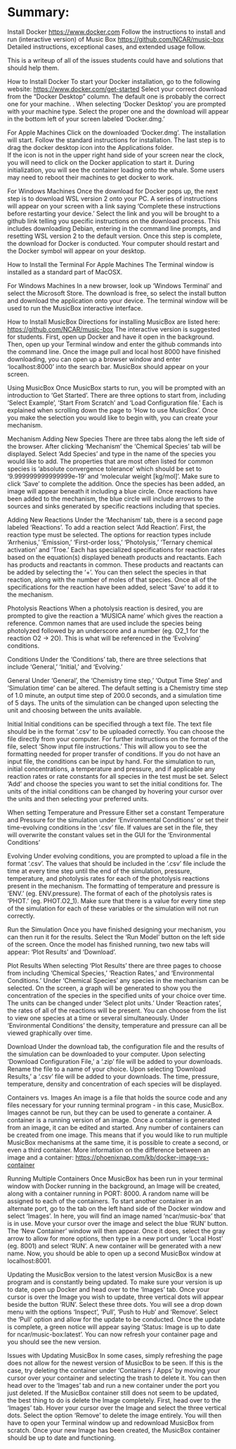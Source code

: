 # Summary:
Install Docker https://www.docker.com
Follow the  instructions to install and run (interactive version) of Music Box https://github.com/NCAR/music-box
Detailed instructions, exceptional cases, and extended usage follow.


This is a writeup of all of the issues students could have and solutions that should help them.

How to Install Docker
To start your Docker installation, go to the following website:
https://www.docker.com/get-started
Select your correct download from the “Docker Desktop” column.  The default one is probably the correct one for your machine. . When selecting ‘Docker Desktop’ you are prompted with your machine type. Select the proper one and the download will appear in the bottom left of your screen labeled ‘Docker.dmg.’

For Apple Machines
Click on the downloaded ‘Docker.dmg’. The installation will start.  Follow the standard instructions for installation.  The last step is to drag the docker desktop icon into the Applications folder.  
If the icon is not in the upper right hand side of your screen near the clock, you will need to click on the Docker application to start it.  During initialization, you will see the container loading onto the whale.  Some users may need to reboot their machines to get docker to work.

For Windows Machines
Once the download for Docker pops up, the next step is to download WSL version 2 onto your PC. A series of instructions will appear on your screen with a link saying ‘Complete these instructions before restarting your device.’ Select the link and you will be brought to a github link telling you specific instructions on the download process. This includes downloading Debian, entering in the command line prompts, and resetting WSL version 2 to the default version. Once this step is complete, the download for Docker is conducted. Your computer should restart and the Docker symbol will appear on your desktop.

How to Install the Terminal
For Apple Machines
The Terminal window is installed as a standard part of MacOSX.



For Windows Machines
In a new browser, look up ‘Windows Terminal’ and select the Microsoft Store. The download is free, so select the install button and download the application onto your device. The terminal window will be used to run the MusicBox interactive interface.

How to Install MusicBox
Directions for installing MusicBox are listed here:
https://github.com/NCAR/music-box
The interactive version is suggested for students. First, open up Docker and have it open in the background. Then, open up your Terminal window and enter the github commands into the command line. Once the image pull and local host 8000 have finished downloading, you can open up a browser window and enter ‘localhost:8000’ into the search bar. MusicBox should appear on your screen.

Using MusicBox
Once MusicBox starts to run, you will be prompted with an introduction to ‘Get Started’. There are three options to start from, including ‘Select Example’, ‘Start From Scratch’ and ‘Load Configuration file.’ Each is explained when scrolling down the page to ‘How to use MusicBox’. Once you make the selection you would like to begin with, you can create your mechanism. 

Mechanism
Adding New Species
There are three tabs along the left side of the browser. After clicking ‘Mechanism’ the ‘Chemical Species’ tab will be displayed. Select ‘Add Species’ and type in the name of the species you would like to add. The properties that are most often listed for common species is ‘absolute convergence tolerance’ which should be set to ‘9.999999999999999e-19’ and ‘molecular weight [kg/mol]’. Make sure to click ‘Save’ to complete the addition. Once the species has been added, an image will appear beneath it including a blue circle. Once reactions have been added to the mechanism, the blue circle will include arrows to the sources and sinks generated by specific reactions including that species.

Adding New Reactions
Under the ‘Mechanism’ tab, there is a second page labeled ‘Reactions’. To add a reaction select ‘Add Reaction’. First, the reaction type must be selected. The options for reaction types include ‘Arrhenius,’ ‘Emission,’ ‘First-order loss,’ ‘Photolysis,’ ‘Ternary chemical activation’ and ‘Troe.’ Each has specialized specifications for reaction rates based on the equation(s) displayed beneath products and reactants. Each has products and reactants in common. These products and reactants can be added by selecting the ‘+’. You can then select the species in that reaction, along with the number of moles of that species. Once all of the specifications for the reaction have been added, select ‘Save’ to add it to the mechanism.

Photolysis Reactions
When a photolysis reaction is desired, you are prompted to give the reaction a ‘MUSICA name’ which gives the reaction a reference. Common names that are used include the species being photolyzed followed by an underscore and a number (eg. O2_1 for the reaction O2 → 2O). This is what will be referenced in the ‘Evolving’ conditions. 

Conditions
Under the ‘Conditions’ tab, there are three selections that include ‘General,’ ‘Initial,’ and ‘Evolving.’

General
Under ‘General’, the ‘Chemistry time step,’ ‘Output Time Step’ and ‘Simulation time’ can be altered. The default setting is a Chemistry time step of 1.0 minute, an output time step of 200.0 seconds, and a simulation time of 5 days. The units of the simulation can be changed upon selecting the unit and choosing between the units available.

Initial
Initial conditions can be specified through a text file. The text file should be in the format ‘.csv’ to be uploaded correctly. You can choose the file directly from your computer. For further instructions on the format of the file, select ‘Show input file instructions.’ This will allow you to see the formatting needed for proper transfer of conditions. If you do not have an input file, the conditions can be input by hand. For the simulation to run, initial concentrations, a temperature and pressure, and if applicable any reaction rates or rate constants for all species in the test must be set. Select ‘Add’ and choose the species you want to set the initial conditions for. The units of the initial conditions can be changed by hovering your cursor over the units and then selecting your preferred units. 

When setting Temperature and Pressure
Either set a constant Temperature and Pressure for the simulation under ‘Environmental Conditions’ or set their time-evolving conditions in the ‘.csv’ file.  If values are set in the file, they will overwrite the constant values set in the GUI for the ‘Environmental Conditions’

Evolving
Under evolving conditions, you are prompted to upload a file in the format ‘.csv’. The values that should be included in the ‘.csv’ file include the time at every time step until the end of the simulation, pressure, temperature, and photolysis rates for each of the photolysis reactions present in the mechanism. The formatting of temperature and pressure is ‘ENV.’ (eg. ENV.pressure). The format of each of the photolysis rates is ‘PHOT.’ (eg. PHOT.O2_1). Make sure that there is a value for every time step of the simulation for each of these variables or the simulation will not run correctly.

Run the Simulation
Once you have finished designing your mechanism, you can then run it for the results. Select the ‘Run Model’ button on the left side of the screen. Once the model has finished running, two new tabs will appear: ‘Plot Results’ and ‘Download’.

Plot Results
When selecting ‘Plot Results’ there are three pages to choose from including ‘Chemical Species,’ ‘Reaction Rates,’ and ‘Environmental Conditions.’ Under ‘Chemical Species’ any species in the mechanism can be selected. On the screen, a graph will be generated to show you the concentration of the species in the specified units of your choice over time. The units can be changed under ‘Select plot units.’ Under ‘Reaction rates’, the rates of all of the reactions will be present. You can choose from the list to view one species at a time or several simultaneously. Under ‘Environmental Conditions’ the density, temperature and pressure can all be viewed graphically over time.

Download
Under the download tab, the configuration file and the results of the simulation can be downloaded to your computer. Upon selecting ‘Download Configuration File,’ a ‘.zip’ file will be added to your downloads. Rename the file to a name of your choice. Upon selecting ‘Download Results,’ a ‘.csv’ file will be added to your downloads. The time, pressure, temperature, density and concentration of each species will be displayed.

Containers vs. Images
An image is a file that holds the source code and any files necessary for your running terminal program - in this case, MusicBox. Images cannot be run, but they can be used to generate a container. 
A container is a running version of an image. Once a container is generated from an image, it can be edited and started. Any number of containers can be created from one image. This means that if you would like to run multiple MusicBox mechanisms at the same time, it is possible to create a second, or even a third container.
More information on the difference between an image and a container:
https://phoenixnap.com/kb/docker-image-vs-container

Running Multiple Containers
Once MusicBox has been run in your terminal window with Docker running in the background, an Image will be created, along with a container running in PORT: 8000. A random name will be assigned to each of the containers. To start another container in an alternate port, go to the tab on the left hand side of the Docker window and select ‘Images’. In here, you will find an image named ‘ncar/music-box’ that is in use. Move your cursor over the image and select the blue ‘RUN’ button. The ‘New Container’ window will then appear. Once it does, select the gray arrow to allow for more options, then type in a new port under ‘Local Host’ (eg. 8001) and select ‘RUN’. A new container will be generated with a new name. Now, you should be able to open up a second MusicBox window at localhost:8001. 

Updating the MusicBox version to the latest version
MusicBox is a new program and is constantly being updated. To make sure your version is up to date, open up Docker and head over to the ‘Images’ tab. Once your cursor is over the Image you wish to update, three vertical dots will appear beside the button ‘RUN’. Select these three dots. You will see a drop down menu with the options ‘Inspect’, ‘Pull’, ‘Push to Hub’ and ‘Remove’. Select the ‘Pull’ option and allow for the update to be conducted. Once the update is complete, a green notice will appear saying ‘Status: Image is up to date for ncar/music-box:latest’. You can now refresh your container page and you should see the new version.

Issues with Updating MusicBox
In some cases, simply refreshing the page does not allow for the newest version of MusicBox to be seen. If this is the case, try deleting the container under ‘Containers / Apps’ by moving your cursor over your container and selecting the trash to delete it. You can then head over to the ‘Images’ tab and run a new container under the port you just deleted.
If the MusicBox container still does not seem to be updated, the best thing to do is delete the Image completely. First, head over to the ‘Images’ tab. Hover your cursor over the Image and select the three vertical dots. Select the option ‘Remove’ to delete the image entirely. You will then have to open your Terminal window up and redownload MusicBox from scratch. Once your new Image has been created, the MusicBox container should be up to date and functioning.

